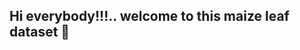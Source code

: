 ## Hi everybody!!!.. welcome to this maize leaf dataset 👋

<!--
**desalegnwalo2015/desalegnwalo2015** is a ✨ _special_ ✨ repository because its `README.md` (this file) appears on your GitHub profile.
Here are some ideas about my dataset:
- The dataset contains two maize leaf diseases such as Maize Lethal nicrosis(MLN) and Maize Streak Virus (MVS)
- Number of classes: the dataset contains three classes such as Maize Lethal nicrosis(MLN) , Maize Streak Virus (MVS), and Healthy
- Place of dataset: The dataset collected from Arba Minch Zuria woreda Specifically from Lante Kebele.
- Image size: the size of image was 224x224 of width and height respectively.
- Image color: the image was collected in RGB (Red, Green, and Blue) color
- Number of images in folders: Each folder contains images of MLN (25), MVS (25), and Healthy (30).
- 🤔 I’m looking for help with ...
- 💬 Ask me about ...
- 📫 How to reach me: ...
- 😄 Pronouns: ...
- ⚡ Fun fact: ...
-->

